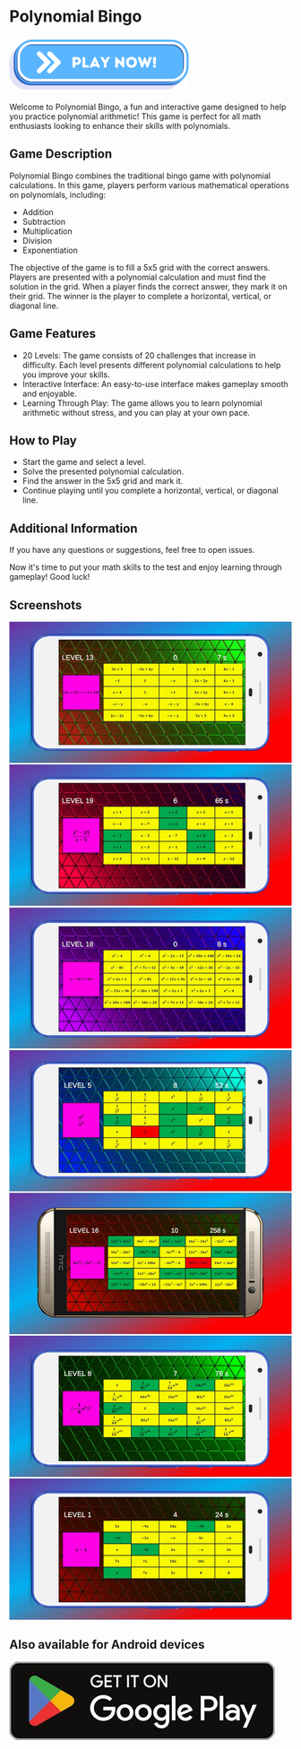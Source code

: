 # Polynomial Bingo

<a href="https://vehave.github.io/polynomial-bingo-build/" target="_blank"><img src="PlayNowButton.png" alt="Play now!"></a>

Welcome to Polynomial Bingo, a fun and interactive game designed to help you practice polynomial arithmetic! This game is perfect for all math enthusiasts looking to enhance their skills with polynomials.

## Game Description

Polynomial Bingo combines the traditional bingo game with polynomial calculations. In this game, players perform various mathematical operations on polynomials, including:

- Addition
- Subtraction
- Multiplication
- Division
- Exponentiation

The objective of the game is to fill a 5x5 grid with the correct answers. Players are presented with a polynomial calculation and must find the solution in the grid. When a player finds the correct answer, they mark it on their grid. The winner is the player to complete a horizontal, vertical, or diagonal line.

## Game Features

- 20 Levels: The game consists of 20 challenges that increase in difficulty. Each level presents different polynomial calculations to help you improve your skills.
- Interactive Interface: An easy-to-use interface makes gameplay smooth and enjoyable.
- Learning Through Play: The game allows you to learn polynomial arithmetic without stress, and you can play at your own pace.

## How to Play

- Start the game and select a level.
- Solve the presented polynomial calculation.
- Find the answer in the 5x5 grid and mark it.
- Continue playing until you complete a horizontal, vertical, or diagonal line.

## Additional Information

If you have any questions or suggestions, feel free to open issues.

Now it's time to put your math skills to the test and enjoy learning through gameplay! Good luck!

## Screenshots

<img src="polynomial-bingo.JPG" alt="Game view">

<img src="polynomial-bingo-2.JPG" alt="Game view">

<img src="polynomial-bingo-3.JPG" alt="Game view">

<img src="polynomial-bingo-4.JPG" alt="Game view">

<img src="polynomial-bingo-5.JPG" alt="Game view">

<img src="polynomial-bingo-6.JPG" alt="Game view">

<img src="polynomial-bingo-7.JPG" alt="Game view">

## Also available for Android devices

<a href="https://play.google.com/store/apps/details?id=com.vehave.polynomial_bingo_math_game" target="_blank"><img src="PlayStore.jpg" alt="Get it on Google Play"></a>
